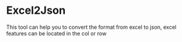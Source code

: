# Excel2Json
This tool can help you to convert the format from excel to json, excel features can be located in the col or row
